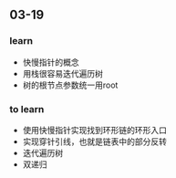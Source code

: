 ## 03-19



### learn



<ul>
    <li>快慢指针的概念</li>
    <li>用栈很容易迭代遍历树</li>
    <li>树的根节点参数统一用root</li>
</ul>





### to learn

<ul>
    <li>使用快慢指针实现找到环形链的环形入口</li>
    <li>实现穿针引线，也就是链表中的部分反转</li>
    <li>迭代遍历树</li>
    <li>双递归</li>
</ul>

